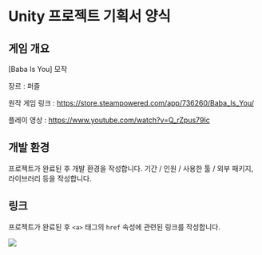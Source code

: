 # Unity 프로젝트 기획서 양식

## 게임 개요
[Baba Is You] 모작

장르 : 퍼즐

원작 게임 링크 : https://store.steampowered.com/app/736260/Baba_Is_You/

플레이 영상 : https://www.youtube.com/watch?v=Q_rZpus79Ic


## 개발 환경
프로젝트가 완료된 후 개발 환경을 작성합니다. 기간 / 인원 / 사용한 툴 / 외부 패키지, 라이브러리 등을 작성합니다.

## 링크
프로젝트가 완료된 후 `<a>` 태그의 `href` 속성에 관련된 링크를 작성합니다.

<a href="https://www.youtube.com"><img src="https://img.shields.io/badge/Youtube-FF0000?style=for-the-badge&logo=Youtube&logoColor=white"></a>
